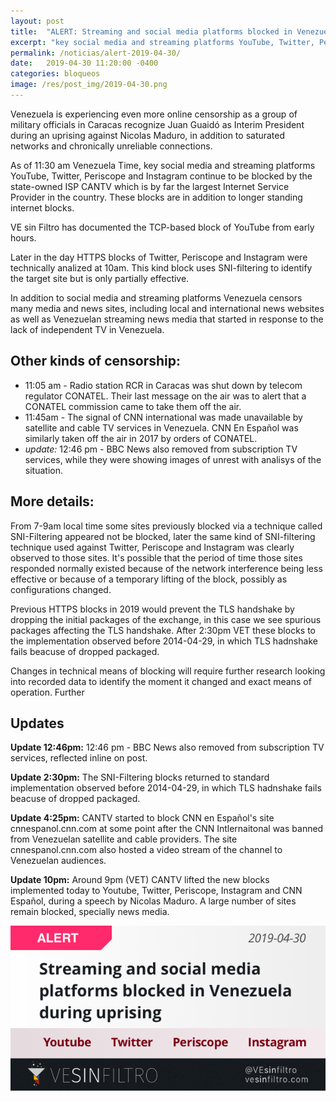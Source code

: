 ```yaml
---
layout: post
title:  "ALERT: Streaming and social media platforms blocked in Venezuela during uprising"
excerpt: "key social media and streaming platforms YouTube, Twitter, Periscope and Instagram continue to be blocked by the state-owned ISP CANTV"
permalink: /noticias/alert-2019-04-30/
date:   2019-04-30 11:20:00 -0400
categories: bloqueos
image: /res/post_img/2019-04-30.png
---
```


Venezuela is experiencing even more online censorship as a group of military officials in Caracas recognize Juan Guaidó as Interim President during an uprising against Nicolas Maduro, in addition to saturated networks and chronically unreliable connections.

As of 11:30 am Venezuela Time, key social media and streaming platforms YouTube, Twitter, Periscope and Instagram continue to be blocked by the state-owned ISP CANTV which is by far the largest Internet Service Provider in the country. These blocks are in addition to longer standing internet blocks.

VE sin Filtro has documented the TCP-based block of YouTube from early hours.

Later in the day HTTPS blocks of Twitter, Periscope and Instagram were technically analized at 10am. This kind block uses SNI-filtering to identify the target site but is only partially effective.

In addition to social media and streaming platforms Venezuela censors many media and news sites, including local and international news websites as well as Venezuelan streaming news media that started in response to the lack of independent TV in Venezuela.

## Other kinds of censorship:

- 11:05 am - Radio station RCR in Caracas was shut down by telecom regulator CONATEL. Their last message on the air was to alert that a CONATEL commission came to take them off the air.
- 11:45am - The signal of CNN international was made unavailable by satellite and cable TV services in Venezuela. CNN En Español was similarly taken off the air in 2017 by orders of CONATEL.
- *update:* 12:46 pm - BBC News also removed from subscription TV services, while they were showing images of unrest with analisys of the situation.

## More details:

From 7-9am local time some sites previously blocked via a technique called SNI-Filtering appeared not be blocked, later the same kind of SNI-filtering technique used against Twitter, Periscope and Instagram was clearly observed to those sites. It's possible that the period of time those sites responded normally existed because of the network interference being less effective or because of a temporary lifting of the block, possibly as configurations changed.

Previous HTTPS blocks in 2019 would prevent the TLS handshake by dropping the initial packages of the exchange, in this case we see spurious packages affecting the TLS handshake. After 2:30pm VET these blocks to the implementation observed before 2014-04-29, in which TLS hadnshake fails beacuse of dropped packaged.

Changes in technical means of blocking will require further research looking into recorded data to identify the moment it changed and exact means of operation. Further

## Updates

**Update 12:46pm:** 12:46 pm - BBC News also removed from subscription TV services, reflected inline on post.

**Update 2:30pm:** The SNI-Filtering blocks returned to standard implementation observed before 2014-04-29, in which TLS hadnshake fails beacuse of dropped packaged.

**Update 4:25pm:** CANTV started to block CNN en Español's site cnnespanol.cnn.com at some point after the CNN Intlernaitonal was banned from Venezuelan satellite and cable providers. The site cnnespanol.cnn.com also hosted a video stream of the channel to Venezuelan audiences.

**Update 10pm:** Around 9pm (VET) CANTV lifted the new blocks implemented today to Youtube, Twitter, Periscope, Instagram and CNN Español, during a speech by Nicolas Maduro. A large number of sites remain blocked, specially news media.


![Cover image](/res/post_img/2019-04-30.png)
